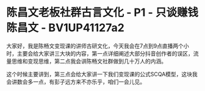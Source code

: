 # 陈昌文老板社群古言文化 - P1 - 只谈赚钱陈昌文 - BV1UP41127a2

大家好，我是陈畅文变现课的讲师古研文化，今天我会在7点到9点直播两个小时，主要会给大家讲三大块的内容，第一点详细阐述大部分抖音创作者的误区，流量思维和变现思维，第二点我会讲陈畅文社群做到几十万人的内涵。

这个时候主要讲到，第三点会给大家讲一下我们变现课的公式SCQA模型，这块我会讲数会多一点，有彭子远方来不亦乐乎，咱们一会儿见。

